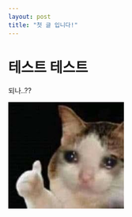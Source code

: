 ```yaml
---
layout: post
title: "첫 글 입니다!"
---
```


# 테스트 테스트
되나..??

![thumbcat](../images/2023-09-26-first/thumbcat.jpg)
